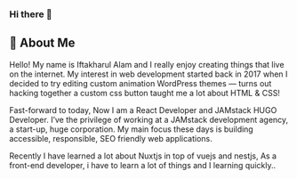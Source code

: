 ### Hi there 👋

 <!-- <kbd>
 ## 🚀 About Me 
 </kbd> -->

## 🚀 About Me

Hello! My name is Iftakharul Alam and I really enjoy creating things that live on the internet. My interest in web development started back in 2017 when I decided to try editing custom animation WordPress themes — turns out hacking together a custom css button taught me a lot about HTML & CSS!

Fast-forward to today, Now I am a React Developer and JAMstack HUGO Developer. I’ve the privilege of working at a JAMstack development agency, a start-up, huge corporation. My main focus these days is building accessible, responsible, SEO friendly web applications.

Recently I have learned a lot about Nuxtjs in top of vuejs and nestjs, As a front-end developer, i have to learn a lot of things and I learning quickly..
